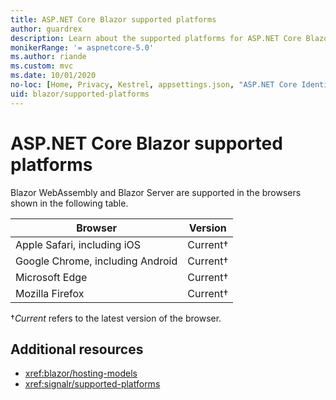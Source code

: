 ```yaml
---
title: ASP.NET Core Blazor supported platforms
author: guardrex
description: Learn about the supported platforms for ASP.NET Core Blazor.
monikerRange: '= aspnetcore-5.0'
ms.author: riande
ms.custom: mvc
ms.date: 10/01/2020
no-loc: [Home, Privacy, Kestrel, appsettings.json, "ASP.NET Core Identity", cookie, Cookie, Blazor, "Blazor Server", "Blazor WebAssembly", "Identity", "Let's Encrypt", Razor, SignalR]
uid: blazor/supported-platforms
---
```

# ASP.NET Core Blazor supported platforms

Blazor WebAssembly and Blazor Server are supported in the browsers shown in the following table.

| Browser                          | Version         |
| -------------------------------- | --------------- |
| Apple Safari, including iOS      | Current&dagger; |
| Google Chrome, including Android | Current&dagger; |
| Microsoft Edge                   | Current&dagger; |
| Mozilla Firefox                  | Current&dagger; |  

&dagger;*Current* refers to the latest version of the browser.  

## Additional resources

* <xref:blazor/hosting-models>
* <xref:signalr/supported-platforms>
